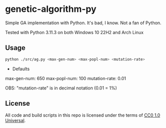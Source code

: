# genetic-algorithm-py
Simple GA implementation with Python. It's bad, I know. Not a fan of Python. 

Tested with Python 3.11.3 on both Windows 10 22H2 and Arch Linux

## Usage

```bash
python ./src/ag.py <max-gen-num> <max-popl-num> <mutation-rate>
```
- Defaults

max-gen-num: 650
max-popl-num: 100
mutation-rate: 0.01

OBS: "mutation-rate" is in decimal notation (0.01 = 1%)

## License

All code and build scripts in this repo is licensed under the terms of [CC0 1.0 Universal](https://creativecommons.org/publicdomain/zero/1.0/).
